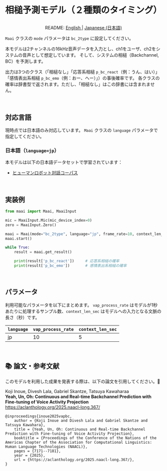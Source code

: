 <h1>
<p align="center">
相槌予測モデル（２種類のタイミング）
</p>
</h1>
<p align="center">
README: <a href="vap_bc_2type.md">English </a> | <a href="vap_bc_2type_JP.md">Japanese (日本語) </a>
</p>

`Maai` クラスの `mode` パラメータは `bc_2type` に設定してください。

本モデルは2チャンネルの16kHz音声データを入力とし、ch1をユーザ、ch2をシステムの音声として想定しています。
そして、システムの相槌（Backchannel, BC）を予測します。

出力は3つのクラス（「相槌なし」「応答系相槌 `p_bc_react`（例：うん、はい）」 「感情表出系相槌 `p_bc_emo`（例：おー、へー）」）の事後確率です。
各クラスの確率は辞書型で返されます。ただし、「相槌なし」はこの辞書には含まれません。

</br>

## 対応言語

現時点では日本語のみ対応しています。
`Maai` クラスの `language` パラメータで指定してください。

### 日本語（`language=jp`）

本モデルは以下の日本語データセットで学習されています：
- [ヒューマンロボット対話コーパス](https://aclanthology.org/2025.naacl-long.367/)

</br>

## 実装例

```python
from maai import Maai, MaaiInput

mic = MaaiInput.Mic(mic_device_index=0)
zero = MaaiInput.Zero()

maai = Maai(mode="bc_2type", language="jp", frame_rate=10, context_len_sec=5, audio_ch1=mic, audio_ch2=zero, device="cpu")
maai.start()

while True:
    result = maai.get_result()

    print(result['p_bc_react'])     # 応答系相槌の確率
    print(result['p_bc_emo'])       # 感情表出系相槌の確率
```

</br>

## パラメータ

利用可能なパラメータを以下にまとめます。
`vap_process_rate` はモデルが1秒あたりに処理するサンプル数、`context_len_sec` はモデルへの入力となる文脈の長さ（秒）です。

| `language` | `vap_process_rate` | `context_len_sec` |
| --- | --- | --- |
| jp | 10 | 5 |

</br>

## 📚 論文・参考文献

このモデルを利用した成果を発表する際は、以下の論文を引用してください。🙏

Koji Inoue, Divesh Lala, Gabriel Skantze, Tatsuya Kawaharaa<br>
__Yeah, Un, Oh: Continuous and Real-time Backchannel Prediction with Fine-tuning of Voice Activity Projection__<br>
https://aclanthology.org/2025.naacl-long.367/<br>

```
@inproceedings{inoue2025vapbc,
    author = {Koji Inoue and Divesh Lala and Gabriel Skantze and Tatsuya Kawahara},
    title = {Yeah, Un, Oh: Continuous and Real-time Backchannel Prediction with Fine-tuning of Voice Activity Projection},
    booktitle = {Proceedings of the Conference of the Nations of the Americas Chapter of the Association for Computational Linguistics: Human Language Technologies (NAACL)},
    pages = {7171--7181},
    year = {2025},
    url = {https://aclanthology.org/2025.naacl-long.367/},
}
```

